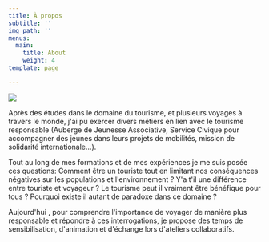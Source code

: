 ```yaml
---
title: À propos
subtitle: ''
img_path: ''
menus:
  main:
    title: About
    weight: 4
template: page

---
```

![](/images/P1060529.JPG)

Après des études dans le domaine du tourisme, et plusieurs voyages à travers le monde, j'ai pu exercer divers métiers en lien avec le tourisme responsable (Auberge de Jeunesse Associative, Service Civique pour accompagner des jeunes dans leurs projets de mobilités, mission de solidarité internationale...).

Tout au long de mes formations et de mes expériences je me suis posée ces questions: Comment être un touriste tout en limitant nos conséquences négatives sur les populations et l'environnement ? Y'a t'il une différence entre touriste et voyageur ? Le tourisme peut il vraiment être bénéfique pour tous ? Pourquoi existe il autant de paradoxe dans ce domaine ?

Aujourd'hui , pour comprendre l'importance de voyager de manière plus responsable et répondre à ces interrogations, je propose des temps de sensibilisation, d'animation et d'échange lors d'ateliers collaboratifs.